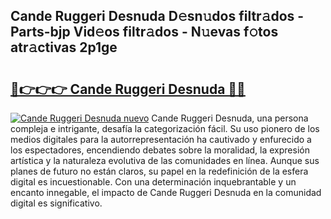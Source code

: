 ## Cande Ruggeri Desnuda D𝚎sn𝚞dos filtr𝚊dos - Parts-bjp Vid𝚎os filtr𝚊dos - N𝚞evas f𝚘tos atr𝚊ctivas 2p1ge

# <h2><a href="http://mb2gln.tromn.icu/?c=Cande+Ruggeri+Desnuda">🔗👉👉👉 Cande Ruggeri Desnuda 🔗🔗</a></h2>

[![Cande Ruggeri Desnuda nuevo](https://i.imgur.com/pEAQMta.gif)](http://mb2gln.tromn.icu/?c=Cande+Ruggeri+Desnuda)
Cande Ruggeri Desnuda, una persona compleja e intrigante, desafía la categorización fácil. Su uso pionero de los medios digitales para la autorrepresentación ha cautivado y enfurecido a los espectadores, encendiendo debates sobre la moralidad, la expresión artística y la naturaleza evolutiva de las comunidades en línea. Aunque sus planes de futuro no están claros, su papel en la redefinición de la esfera digital es incuestionable. Con una determinación inquebrantable y un encanto innegable, el impacto de Cande Ruggeri Desnuda en la comunidad digital es significativo.
